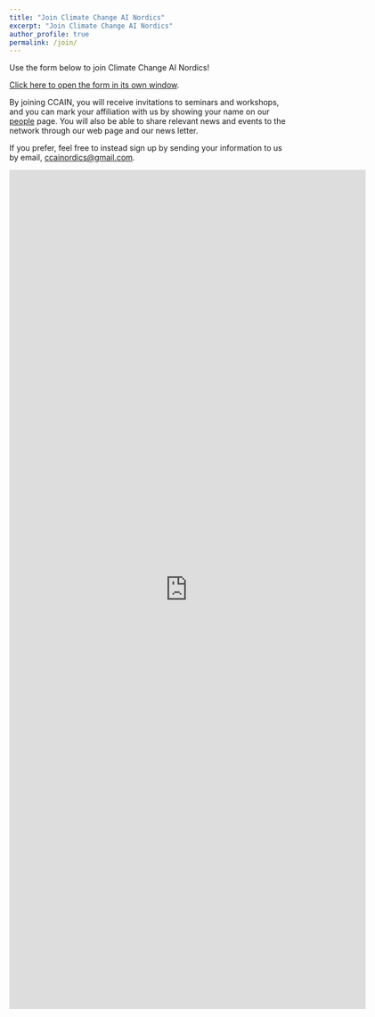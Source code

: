 ```yaml
---
title: "Join Climate Change AI Nordics"
excerpt: "Join Climate Change AI Nordics"
author_profile: true
permalink: /join/
---
```



Use the form below to join Climate Change AI Nordics!

[Click here to open the form in its own window](https://forms.gle/RJ6HgucfwR1eKFfM6).

By joining CCAIN, you will receive invitations to seminars and workshops, and you can mark your affiliation with us by showing your name on our [people](/people/) page. You will also be able to share relevant news and events to the network through our web page and our news letter.

If you prefer, feel free to instead sign up by sending your information to us by email, [ccainordics@gmail.com](mailto:ccainordics@gmail.com).

<iframe src="https://docs.google.com/forms/d/e/1FAIpQLSds9NcE7-f_6ynh_abDOzhwp-DdRoWpiof204UTVTJXcgNvxw/viewform?embedded=true" width="640" height="1505" frameborder="0" marginheight="0" marginwidth="0">Loading…</iframe>

